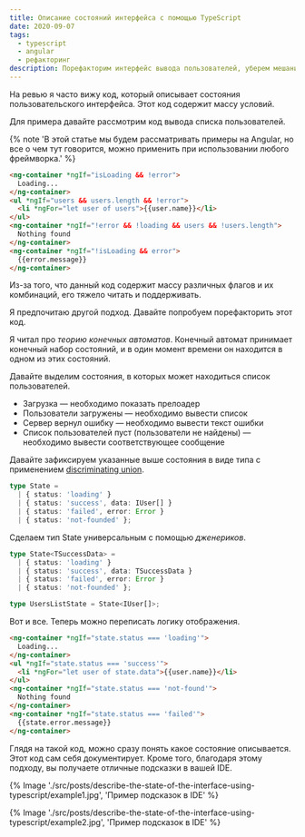 ```yaml
---
title: Описание состояний интерфейса с помощью TypeScript
date: 2020-09-07
tags:
  - typescript
  - angular
  - рефакторинг
description: Порефакторим интерфейс вывода пользователей, уберем мешанину из разных флагов и заставим TypeScript работать на нас.
---
```

На ревью я часто вижу код, который описывает состояния пользовательского интерфейса. Этот код содержит массу условий.

Для примера давайте рассмотрим код вывода списка пользователей.

{% note 'В этой статье мы будем рассматривать примеры на Angular, но все о чем тут говорится, можно применить при использовании любого фреймворка.' %}

```html
<ng-container *ngIf="isLoading && !error">
  Loading...
</ng-container>
<ul *ngIf="users && users.length && !error">
  <li *ngFor="let user of users">{{user.name}}</li>
</ul>
<ng-container *ngIf="!error && !loading && users && !users.length">
  Nothing found
</ng-container>
<ng-container *ngIf="!isLoading && error">
  {{error.message}}
</ng-container>
```

Из-за того, что данный код содержит массу различных флагов и их комбинаций, его тяжело читать и поддерживать.

Я предпочитаю другой подход. Давайте попробуем порефакторить этот код.

Я читал про _теорию конечных автоматов_. Конечный автомат принимает конечный набор состояний, и в один момент времени он находится в одном из
этих состояний.

Давайте выделим состояния, в которых может находиться список пользователей.

* Загрузка — необходимо показать прелоадер
* Пользователи загружены — необходимо вывести список
* Сервер вернул ошибку — необходимо вывести текст ошибки
* Список пользователей пуст (пользователи не найдены) — необходимо вывести соответствующее сообщение

Давайте зафиксируем указанные выше состояния в виде типа с применением
[discriminating union](https://www.typescriptlang.org/docs/handbook/unions-and-intersections.html#discriminating-unions).

```typescript
type State =
  | { status: 'loading' }
  | { status: 'success', data: IUser[] }
  | { status: 'failed', error: Error }
  | { status: 'not-founded' };
```

Сделаем тип State универсальным с помощью _дженериков_.

```typescript
type State<TSuccessData> =
  | { status: 'loading' }
  | { status: 'success', data: TSuccessData }
  | { status: 'failed', error: Error }
  | { status: 'not-founded' };

type UsersListState = State<IUser[]>;

```

Вот и все. Теперь можно переписать логику отображения.

```html
<ng-container *ngIf="state.status === 'loading'">
  Loading...
</ng-container>
<ul *ngIf="state.status === 'success'">
  <li *ngFor="let user of state.data">{{user.name}}</li>
</ul>
<ng-container *ngIf="state.status === 'not-found'">
  Nothing found
</ng-container>
<ng-container *ngIf="state.status === 'failed'">
  {{state.error.message}}
</ng-container>
```

Глядя на такой код, можно сразу понять какое состояние описывается. Этот код сам себя документирует. Кроме того, благодаря этому подходу,
вы получаете отличные подсказки в вашей IDE.

{% Image './src/posts/describe-the-state-of-the-interface-using-typescript/example1.jpg', 'Пример подсказок в IDE' %}

{% Image './src/posts/describe-the-state-of-the-interface-using-typescript/example2.jpg', 'Пример подсказок в IDE' %}
